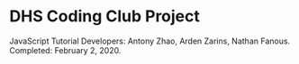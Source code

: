 # DHS Coding Club Project
JavaScript Tutorial
Developers: Antony Zhao, Arden Zarins, Nathan Fanous.
Completed: February 2, 2020.
